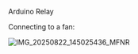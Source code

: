 Arduino Relay

Connecting to a fan:

![IMG_20250822_145025436_MFNR](https://github.com/user-attachments/assets/abde46ba-2ffb-4b3b-82f4-1afae40a28cf)







